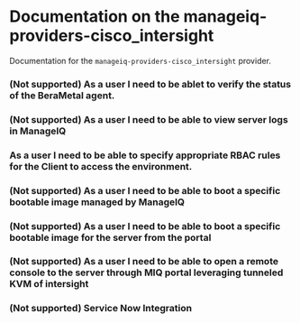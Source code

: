# Documentation on the manageiq-providers-cisco_intersight

Documentation for the `manageiq-providers-cisco_intersight` provider.

### (Not supported) As a user I need to be ablet to verify the status of the BeraMetal agent. 

### (Not supported) As a user I need to be able to view server logs in ManageIQ

### As a user I need to be able to specify appropriate RBAC rules for the Client to access the environment.

### (Not supported) As a user I need to be able to boot a specific bootable image managed by ManageIQ
 
### (Not supported) As a user I need to be able to boot a specific bootable image for the server from the portal
 
### (Not supported) As a user I need to be able to open a remote console to the server through MIQ portal leveraging tunneled KVM of intersight

### (Not supported) Service Now Integration